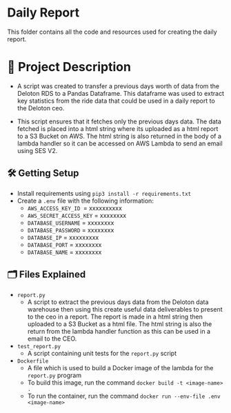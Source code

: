 # Daily Report

This folder contains all the code and resources used for creating the daily report.

# 📝 Project Description

 - A script was created to transfer a previous days worth of data from the Deloton RDS to a Pandas Dataframe. This dataframe was used to extract key statistics from the ride data that could be used in a daily report to the Deloton ceo.

- This script ensures that it fetches only the previous days data. The data fetched is placed into a html string where its uploaded as a html report to a S3 Bucket on AWS. The html string is also returned in the body of a lambda handler so it can be accessed on AWS Lambda to send an email using SES V2.

## 🛠️ Getting Setup
- Install requirements using `pip3 install -r requirements.txt`
- Create a `.env` file with the following information:
    - `AWS_ACCESS_KEY_ID `= xxxxxxxxxx
    - `AWS_SECRET_ACCESS_KEY` = xxxxxxxx
    - `DATABASE_USERNAME` = xxxxxxxx
    - `DATABASE_PASSWORD` = xxxxxxxx
    - `DATABASE_IP` = xxxxxxxxx
    - `DATABASE_PORT` = xxxxxxxx
    - `DATABASE_NAME` = xxxxxxxx

## 🗂️ Files Explained
- `report.py`
    - A script to extract the previous days data from the Deloton data warehouse then using this create useful data deliverables to present to the ceo in a report. The report is made in a html string then uploaded to a S3 Bucket as a html file. The html string is also the return from the lambda handler function as this can be used in a email to the CEO.
- `test_report.py`
    - A script containing unit tests for the `report.py` script
- `Dockerfile`
    - A file which is used to build a Docker image of the lambda for the `report.py` program
    - To build this image, run the command `docker build -t <image-name> .`
    - To run the container, run the command `docker run --env-file .env <image-name>`
